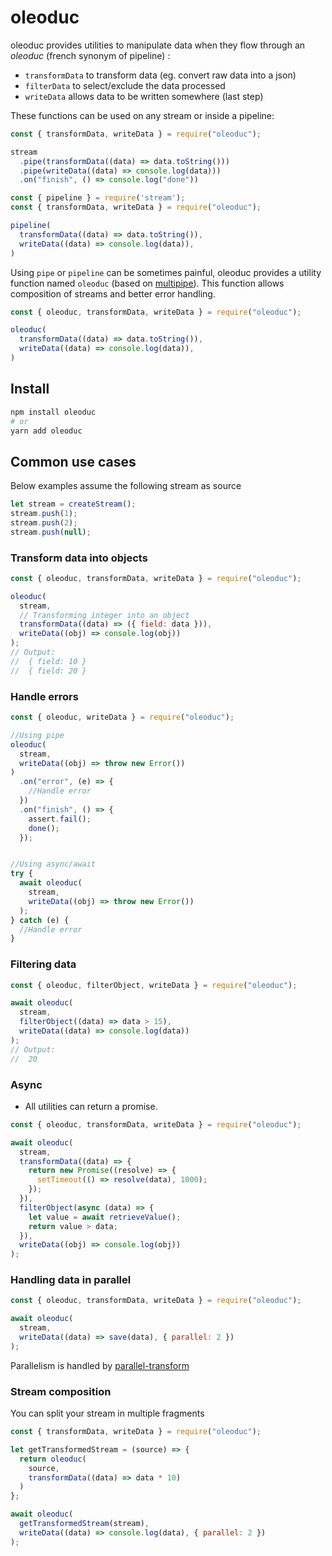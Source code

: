 # oleoduc

oleoduc provides utilities to manipulate data when they flow through an _oleoduc_ (french synonym of pipeline) :

- `transformData` to transform data (eg. convert raw data into a json)
- `filterData` to select/exclude the data processed
- `writeData` allows data to be written somewhere (last step)

These functions can be used on any stream or inside a pipeline:

```js
const { transformData, writeData } = require("oleoduc");

stream
  .pipe(transformData((data) => data.toString()))
  .pipe(writeData((data) => console.log(data)))
  .on("finish", () => console.log("done"))
```

```js
const { pipeline } = require('stream');
const { transformData, writeData } = require("oleoduc");

pipeline(
  transformData((data) => data.toString()),
  writeData((data) => console.log(data)),
)
```

Using `pipe` or `pipeline` can be sometimes painful, oleoduc provides a utility function named `oleoduc`
(based on [multipipe](https://www.npmjs.com/package/multipipe)). This function allows composition of streams and better
error handling.

```js
const { oleoduc, transformData, writeData } = require("oleoduc");

oleoduc(
  transformData((data) => data.toString()),
  writeData((data) => console.log(data)),
)
```

## Install

```sh
npm install oleoduc
# or
yarn add oleoduc
```

## Common use cases

Below examples assume the following stream as source

```js
let stream = createStream();
stream.push(1);
stream.push(2);
stream.push(null);
```

### Transform data into objects

```js
const { oleoduc, transformData, writeData } = require("oleoduc");

oleoduc(
  stream,
  // Transforming integer into an object
  transformData((data) => ({ field: data })),
  writeData((obj) => console.log(obj))
);
// Output:
//  { field: 10 }
//  { field: 20 }
```

### Handle errors

```js
const { oleoduc, writeData } = require("oleoduc");

//Using pipe
oleoduc(
  stream,
  writeData((obj) => throw new Error())
)
  .on("error", (e) => {
    //Handle error
  })
  .on("finish", () => {
    assert.fail();
    done();
  });


//Using async/await
try {
  await oleoduc(
    stream,
    writeData((obj) => throw new Error())
  );
} catch (e) {
  //Handle error
}
```

### Filtering data

```js
const { oleoduc, filterObject, writeData } = require("oleoduc");

await oleoduc(
  stream,
  filterObject((data) => data > 15),
  writeData((data) => console.log(data))
);
// Output:
//  20
```

### Async

- All utilities can return a promise.

```js
const { oleoduc, transformData, writeData } = require("oleoduc");

await oleoduc(
  stream,
  transformData((data) => {
    return new Promise((resolve) => {
      setTimeout(() => resolve(data), 1000);
    });
  }),
  filterObject(async (data) => {
    let value = await retrieveValue();
    return value > data;
  }),
  writeData((obj) => console.log(obj))
);
```

### Handling data in parallel

```js
const { oleoduc, transformData, writeData } = require("oleoduc");

await oleoduc(
  stream,
  writeData((data) => save(data), { parallel: 2 })
);
```

Parallelism is handled by [parallel-transform](https://www.npmjs.com/package/parallel-transform)

### Stream composition

You can split your stream in multiple fragments

```js
const { transformData, writeData } = require("oleoduc");

let getTransformedStream = (source) => {
  return oleoduc(
    source,
    transformData((data) => data * 10)
  )
};

await oleoduc(
  getTransformedStream(stream),
  writeData((data) => console.log(data), { parallel: 2 })
);
```
